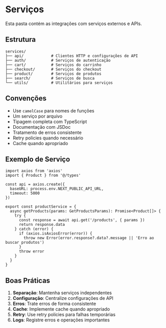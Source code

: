# Serviços

Esta pasta contém as integrações com serviços externos e APIs.

## Estrutura

```
services/
├── api/            # Clientes HTTP e configurações de API
├── auth/           # Serviços de autenticação
├── cart/           # Serviços do carrinho
├── checkout/       # Serviços do checkout
├── product/        # Serviços de produtos
├── search/         # Serviços de busca
└── utils/          # Utilitários para serviços
```

## Convenções

- Use `camelCase` para nomes de funções
- Um serviço por arquivo
- Tipagem completa com TypeScript
- Documentação com JSDoc
- Tratamento de erros consistente
- Retry policies quando necessário
- Cache quando apropriado

## Exemplo de Serviço

```tsx
import axios from 'axios'
import { Product } from '@/types'

const api = axios.create({
  baseURL: process.env.NEXT_PUBLIC_API_URL,
  timeout: 5000
})

export const productService = {
  async getProducts(params: GetProductsParams): Promise<Product[]> {
    try {
      const response = await api.get('/products', { params })
      return response.data
    } catch (error) {
      if (axios.isAxiosError(error)) {
        throw new Error(error.response?.data?.message || 'Erro ao buscar produtos')
      }
      throw error
    }
  }
}
```

## Boas Práticas

1. **Separação**: Mantenha serviços independentes
2. **Configuração**: Centralize configurações de API
3. **Erros**: Trate erros de forma consistente
4. **Cache**: Implemente cache quando apropriado
5. **Retry**: Use retry policies para falhas temporárias
6. **Logs**: Registre erros e operações importantes 